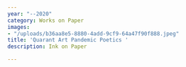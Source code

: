 ```yaml
---
year: "--2020"
category: Works on Paper
images:
- "/uploads/b36aa8e5-8880-4add-9cf9-64a47f90f888.jpeg"
title: 'Quarant Art Pandemic Poetics '
description: Ink on Paper

---
```


